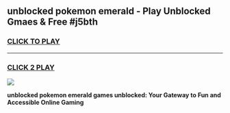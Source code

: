 
## unblocked pokemon emerald - Play Unblocked Gmaes & Free #j5bth
<h3>
<a href="https://news.freeplayer.one?title=unblocked_pokemon_emerald&ref=03M">CLICK TO PLAY</a></h3>
<hr>

<h3>
<a href="https://news.freeplayer.one?title=unblocked_pokemon_emerald&ref=03M">CLICK 2 PLAY</a>
  
</h3>

<a href="https://news.freeplayer.one?title=unblocked_pokemon_emerald&ref=03M"><img src="https://clearcache.store/games.png"></a>


**unblocked pokemon emerald games unblocked: Your Gateway to Fun and Accessible Online Gaming**
